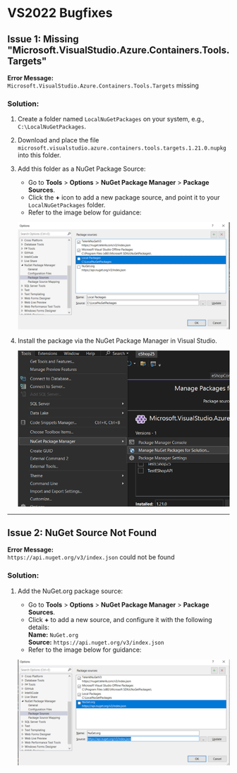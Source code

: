 # VS2022 Bugfixes

## Issue 1: Missing "Microsoft.VisualStudio.Azure.Containers.Tools.Targets"
**Error Message:**  
`Microsoft.VisualStudio.Azure.Containers.Tools.Targets` missing

### Solution:
1. Create a folder named `LocalNuGetPackages` on your system, e.g.,  
   `C:\LocalNuGetPackages`.
2. Download and place the file `microsoft.visualstudio.azure.containers.tools.targets.1.21.0.nupkg` into this folder.
3. Add this folder as a NuGet Package Source:
   - Go to **Tools** > **Options** > **NuGet Package Manager** > **Package Sources**.
   - Click the **+** icon to add a new package source, and point it to your `LocalNuGetPackages` folder.
   - Refer to the image below for guidance:
   
   ![Adding NuGet Package Source](images/optionsAdd.png)

4. Install the package via the NuGet Package Manager in Visual Studio.
   
   ![Installing the package](images/install.png)

---

## Issue 2: NuGet Source Not Found  
**Error Message:**  
`https://api.nuget.org/v3/index.json` could not be found

### Solution:
1. Add the NuGet.org package source:
   - Go to **Tools** > **Options** > **NuGet Package Manager** > **Package Sources**.
   - Click **+** to add a new source, and configure it with the following details:  
     **Name:** `NuGet.org`  
     **Source:** `https://api.nuget.org/v3/index.json`
   - Refer to the image below for guidance:
   
   ![NuGet.org Source Setup](images/Nuget-org.png)
